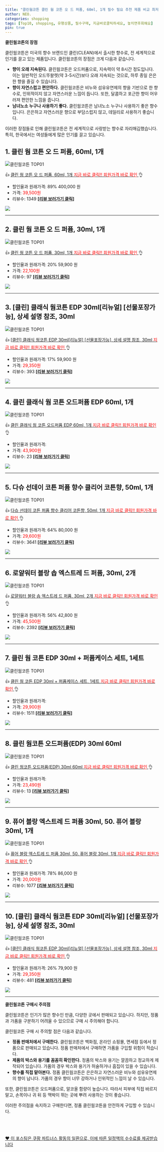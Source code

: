 ```yaml
---
title: "클린웜코튼 클린 웜 코튼 오 드 퍼퓸, 60ml, 1개 필수 필요 추천 제품 비교 최저 가격 비교 장점 구매 후기 구매평"
author: NEO.
categories: shopping
tags: [Top10, shopping, 유행상품, 필수구매, 지금바로클릭하세요, 놓치면후회해요]
pin: true
---
```

**클린웜코튼의 장점**

클린웜코튼은 미국의 향수 브랜드인 클린(CLEAN)에서 출시한 향수로, 전 세계적으로 인기를 끌고 있는 제품입니다. 클린웜코튼의 장점은 크게 다음과 같습니다.

* **향이 오래 지속된다.** 클린웜코튼은 오드퍼퓸으로, 지속력이 약 8시간 정도입니다. 이는 일반적인 오드뚜왈렛(약 3-5시간)보다 오래 지속되는 것으로, 하루 종일 은은한 향을 즐길 수 있습니다.
* **향이 자연스럽고 편안하다.** 클린웜코튼은 비누와 섬유유연제의 향을 기반으로 한 향수로, 인위적이지 않고 자연스러운 느낌이 듭니다. 또한, 달콤하고 포근한 향이 어우러져 편안한 느낌을 줍니다.
* **남녀노소 누구나 사용하기 좋다.** 클린웜코튼은 남녀노소 누구나 사용하기 좋은 향수입니다. 은은하고 자연스러운 향으로 부담스럽지 않고, 데일리로 사용하기 좋습니다.

이러한 장점들로 인해 클린웜코튼은 전 세계적으로 사랑받는 향수로 자리매김했습니다. 특히, 한국에서는 여성들에게 많은 인기를 끌고 있습니다.

   

## 1. 클린 웜 코튼 오 드 퍼퓸, 60ml, 1개

![클린웜코튼 TOP01](https://thumbnail7.coupangcdn.com/thumbnails/remote/490x490ex/image/retail/images/4533983596446136-941c2cdb-4b4c-442e-9a20-dcbf1bc7d7aa.jpg)


👍 [클린 웜 코튼 오 드 퍼퓸, 60ml, 1개 <font color=red> 지금 바로 클릭!! 회원가격 바로 확인 </font> ](https://link.coupang.com/re/AFFSDP?lptag=AF3617701&subid=GithubCoopas&pageKey=7281183572&traceid=V0-153&itemId=9768450896&vendorItemId=85669714037) 👌 


- 할인율과 원래가격: 89%  400,000   원
- 가격: <span style='color:red'>39,500원</span>
- 리뷰수: 1349  [**[리뷰 보러가기 클릭]**](https://link.coupang.com/re/AFFSDP?lptag=AF3617701&subid=GithubCoopas&pageKey=7281183572&traceid=V0-153&itemId=9768450896&vendorItemId=85669714037)

[![](/discount_price.png)](https://link.coupang.com/re/AFFSDP?lptag=AF3617701&subid=GithubCoopas&pageKey=7281183572&traceid=V0-153&itemId=9768450896&vendorItemId=85669714037)

---


   

## 2. 클린 웜 코튼 오 드 퍼퓸, 30ml, 1개

![클린웜코튼 TOP01](https://thumbnail8.coupangcdn.com/thumbnails/remote/490x490ex/image/retail/images/1321670405750614-3bd0770f-0716-4f7a-8f32-722162e54a78.jpg)


👍 [클린 웜 코튼 오 드 퍼퓸, 30ml, 1개 <font color=red> 지금 바로 클릭!! 회원가격 바로 확인 </font> ](https://link.coupang.com/re/AFFSDP?lptag=AF3617701&subid=GithubCoopas&pageKey=7281183572&traceid=V0-153&itemId=16539790988&vendorItemId=85669713932) 👌 


- 할인율과 원래가격: 20%  59,900   원
- 가격: <span style='color:red'>22,100원</span>
- 리뷰수: 97  [**[리뷰 보러가기 클릭]**](https://link.coupang.com/re/AFFSDP?lptag=AF3617701&subid=GithubCoopas&pageKey=7281183572&traceid=V0-153&itemId=16539790988&vendorItemId=85669713932)

[![](/discount_price.png)](https://link.coupang.com/re/AFFSDP?lptag=AF3617701&subid=GithubCoopas&pageKey=7281183572&traceid=V0-153&itemId=16539790988&vendorItemId=85669713932)

---


   

## 3. [클린] 클래식 웜코튼 EDP 30ml[리뉴얼] [선물포장가능], 상세 설명 참조, 30ml

![클린웜코튼 TOP01](https://thumbnail8.coupangcdn.com/thumbnails/remote/490x490ex/image/vendor_inventory/5657/81a714616b2f60b2801eb51157aeff3744ad8f881585cfa23b3a223df737.jpg)


👍 [[클린] 클래식 웜코튼 EDP 30ml[리뉴얼] [선물포장가능], 상세 설명 참조, 30ml <font color=red> 지금 바로 클릭!! 회원가격 바로 확인 </font> ](https://link.coupang.com/re/AFFSDP?lptag=AF3617701&subid=GithubCoopas&pageKey=7293900481&traceid=V0-153&itemId=18648717953&vendorItemId=78395885266) 👌 


- 할인율과 원래가격: 17%  59,900   원
- 가격: <span style='color:red'>29,350원</span>
- 리뷰수: 393  [**[리뷰 보러가기 클릭]**](https://link.coupang.com/re/AFFSDP?lptag=AF3617701&subid=GithubCoopas&pageKey=7293900481&traceid=V0-153&itemId=18648717953&vendorItemId=78395885266)

[![](/discount_price.png)](https://link.coupang.com/re/AFFSDP?lptag=AF3617701&subid=GithubCoopas&pageKey=7293900481&traceid=V0-153&itemId=18648717953&vendorItemId=78395885266)

---


   

## 4. 클린 클래식 웜 코튼 오드퍼퓸 EDP 60ml, 1개

![클린웜코튼 TOP01](https://thumbnail10.coupangcdn.com/thumbnails/remote/490x490ex/image/vendor_inventory/726e/a41624b647329e720055e47508d3362e6dddd3227755d9b7b9c00a3803b6.jpg)


👍 [클린 클래식 웜 코튼 오드퍼퓸 EDP 60ml, 1개 <font color=red> 지금 바로 클릭!! 회원가격 바로 확인 </font> ](https://link.coupang.com/re/AFFSDP?lptag=AF3617701&subid=GithubCoopas&pageKey=7265460738&traceid=V0-153&itemId=19706063664&vendorItemId=87614209280) 👌 


- 할인율과 원래가격: 
- 가격: <span style='color:red'>43,900원</span>
- 리뷰수: 23  [**[리뷰 보러가기 클릭]**](https://link.coupang.com/re/AFFSDP?lptag=AF3617701&subid=GithubCoopas&pageKey=7265460738&traceid=V0-153&itemId=19706063664&vendorItemId=87614209280)

[![](/discount_price.png)](https://link.coupang.com/re/AFFSDP?lptag=AF3617701&subid=GithubCoopas&pageKey=7265460738&traceid=V0-153&itemId=19706063664&vendorItemId=87614209280)

---


   

## 5. 다슈 선데이 코튼 퍼퓸 향수 클리어 코튼향, 50ml, 1개

![클린웜코튼 TOP01](https://thumbnail10.coupangcdn.com/thumbnails/remote/490x490ex/image/retail/images/4276390979498518-08862f4e-a6dc-4498-8f61-2a3cf813b36f.jpg)


👍 [다슈 선데이 코튼 퍼퓸 향수 클리어 코튼향, 50ml, 1개 <font color=red> 지금 바로 클릭!! 회원가격 바로 확인 </font> ](https://link.coupang.com/re/AFFSDP?lptag=AF3617701&subid=GithubCoopas&pageKey=6641840146&traceid=V0-153&itemId=9078108794&vendorItemId=75795856346) 👌 


- 할인율과 원래가격: 64%  80,000   원
- 가격: <span style='color:red'>29,600원</span>
- 리뷰수: 3641  [**[리뷰 보러가기 클릭]**](https://link.coupang.com/re/AFFSDP?lptag=AF3617701&subid=GithubCoopas&pageKey=6641840146&traceid=V0-153&itemId=9078108794&vendorItemId=75795856346)

[![](/discount_price.png)](https://link.coupang.com/re/AFFSDP?lptag=AF3617701&subid=GithubCoopas&pageKey=6641840146&traceid=V0-153&itemId=9078108794&vendorItemId=75795856346)

---


   

## 6. 로얄워터 블랑 솝 엑스트레 드 퍼퓸, 30ml, 2개

![클린웜코튼 TOP01](https://thumbnail10.coupangcdn.com/thumbnails/remote/490x490ex/image/retail/images/561188484212914-bbe924a9-195f-4af2-a142-ebd19dada45e.jpg)


👍 [로얄워터 블랑 솝 엑스트레 드 퍼퓸, 30ml, 2개 <font color=red> 지금 바로 클릭!! 회원가격 바로 확인 </font> ](https://link.coupang.com/re/AFFSDP?lptag=AF3617701&subid=GithubCoopas&pageKey=7706729796&traceid=V0-153&itemId=20647828664&vendorItemId=81383451151) 👌 


- 할인율과 원래가격: 56%  42,800   원
- 가격: <span style='color:red'>45,500원</span>
- 리뷰수: 2392  [**[리뷰 보러가기 클릭]**](https://link.coupang.com/re/AFFSDP?lptag=AF3617701&subid=GithubCoopas&pageKey=7706729796&traceid=V0-153&itemId=20647828664&vendorItemId=81383451151)

[![](/discount_price.png)](https://link.coupang.com/re/AFFSDP?lptag=AF3617701&subid=GithubCoopas&pageKey=7706729796&traceid=V0-153&itemId=20647828664&vendorItemId=81383451151)

---


   

## 7. 클린 웜 코튼 EDP 30ml + 퍼퓸케이스 세트, 1세트

![클린웜코튼 TOP01](https://thumbnail6.coupangcdn.com/thumbnails/remote/490x490ex/image/retail/images/2023/01/09/18/4/0beba2ed-c4a9-4068-a7ad-32892ca62027.jpg)


👍 [클린 웜 코튼 EDP 30ml + 퍼퓸케이스 세트, 1세트 <font color=red> 지금 바로 클릭!! 회원가격 바로 확인 </font> ](https://link.coupang.com/re/AFFSDP?lptag=AF3617701&subid=GithubCoopas&pageKey=7053236676&traceid=V0-153&itemId=17468739602&vendorItemId=84636446761) 👌 


- 할인율과 원래가격: 
- 가격: <span style='color:red'>29,900원</span>
- 리뷰수: 1511  [**[리뷰 보러가기 클릭]**](https://link.coupang.com/re/AFFSDP?lptag=AF3617701&subid=GithubCoopas&pageKey=7053236676&traceid=V0-153&itemId=17468739602&vendorItemId=84636446761)

[![](/discount_price.png)](https://link.coupang.com/re/AFFSDP?lptag=AF3617701&subid=GithubCoopas&pageKey=7053236676&traceid=V0-153&itemId=17468739602&vendorItemId=84636446761)

---


   

## 8. 클린 웜코튼 오드퍼퓸(EDP) 30ml 60ml

![클린웜코튼 TOP01](https://thumbnail8.coupangcdn.com/thumbnails/remote/490x490ex/image/vendor_inventory/7448/f489ac449d9d61264a23143040386d79f7c1db156157a7af0ceff1689ad3.png)


👍 [클린 웜코튼 오드퍼퓸(EDP) 30ml 60ml <font color=red> 지금 바로 클릭!! 회원가격 바로 확인 </font> ](https://link.coupang.com/re/AFFSDP?lptag=AF3617701&subid=GithubCoopas&pageKey=2111818426&traceid=V0-153&itemId=3587201092&vendorItemId=87657408721) 👌 


- 할인율과 원래가격: 
- 가격: <span style='color:red'>23,490원</span>
- 리뷰수: 13  [**[리뷰 보러가기 클릭]**](https://link.coupang.com/re/AFFSDP?lptag=AF3617701&subid=GithubCoopas&pageKey=2111818426&traceid=V0-153&itemId=3587201092&vendorItemId=87657408721)

[![](/discount_price.png)](https://link.coupang.com/re/AFFSDP?lptag=AF3617701&subid=GithubCoopas&pageKey=2111818426&traceid=V0-153&itemId=3587201092&vendorItemId=87657408721)

---


   

## 9. 퓨어 블랑 엑스트레 드 퍼퓸 30ml, 50. 퓨어 블랑 30ml, 1개

![클린웜코튼 TOP01](https://thumbnail9.coupangcdn.com/thumbnails/remote/490x490ex/image/vendor_inventory/166f/86e86e79a211caf01ea78239a13b3ea5eb104da4166c8a95367235a53c7f.png)


👍 [퓨어 블랑 엑스트레 드 퍼퓸 30ml, 50. 퓨어 블랑 30ml, 1개 <font color=red> 지금 바로 클릭!! 회원가격 바로 확인 </font> ](https://link.coupang.com/re/AFFSDP?lptag=AF3617701&subid=GithubCoopas&pageKey=7612407527&traceid=V0-153&itemId=20164280944&vendorItemId=74661598936) 👌 


- 할인율과 원래가격: 78%  86,000   원
- 가격: <span style='color:red'>20,000원</span>
- 리뷰수: 1077  [**[리뷰 보러가기 클릭]**](https://link.coupang.com/re/AFFSDP?lptag=AF3617701&subid=GithubCoopas&pageKey=7612407527&traceid=V0-153&itemId=20164280944&vendorItemId=74661598936)

[![](/discount_price.png)](https://link.coupang.com/re/AFFSDP?lptag=AF3617701&subid=GithubCoopas&pageKey=7612407527&traceid=V0-153&itemId=20164280944&vendorItemId=74661598936)

---


   

## 10. [클린] 클래식 웜코튼 EDP 30ml[리뉴얼] [선물포장가능], 상세 설명 참조, 30ml

![클린웜코튼 TOP01](https://thumbnail8.coupangcdn.com/thumbnails/remote/490x490ex/image/vendor_inventory/5657/81a714616b2f60b2801eb51157aeff3744ad8f881585cfa23b3a223df737.jpg)


👍 [[클린] 클래식 웜코튼 EDP 30ml[리뉴얼] [선물포장가능], 상세 설명 참조, 30ml <font color=red> 지금 바로 클릭!! 회원가격 바로 확인 </font> ](https://link.coupang.com/re/AFFSDP?lptag=AF3617701&subid=GithubCoopas&pageKey=7293900481&traceid=V0-153&itemId=18648717953&vendorItemId=78395885266) 👌 


- 할인율과 원래가격: 26%  79,900   원
- 가격: <span style='color:red'>29,350원</span>
- 리뷰수: 481  [**[리뷰 보러가기 클릭]**](https://link.coupang.com/re/AFFSDP?lptag=AF3617701&subid=GithubCoopas&pageKey=7293900481&traceid=V0-153&itemId=18648717953&vendorItemId=78395885266)

[![](/discount_price.png)](https://link.coupang.com/re/AFFSDP?lptag=AF3617701&subid=GithubCoopas&pageKey=7293900481&traceid=V0-153&itemId=18648717953&vendorItemId=78395885266)

---
**클린웜코튼 구매시 주의점**

클린웜코튼은 인기가 많은 향수인 만큼, 다양한 곳에서 판매되고 있습니다. 하지만, 정품과 가품을 구분하기 어려울 수 있으므로 구매 시 주의해야 합니다.

클린웜코튼 구매 시 주의할 점은 다음과 같습니다.

* **정품 판매처에서 구매한다.** 클린웜코튼은 백화점, 온라인 쇼핑몰, 면세점 등에서 정품으로 판매되고 있습니다. 정품 판매처에서 구매하면 가품을 구입할 위험이 적습니다.
* **제품의 박스와 용기를 꼼꼼히 확인한다.** 정품의 박스와 용기는 깔끔하고 정교하게 제작되어 있습니다. 가품의 경우 박스와 용기가 허술하거나 흠집이 있을 수 있습니다.
* **향수를 직접 맡아본다.** 정품 클린웜코튼은 은은하고 자연스러운 비누와 섬유유연제의 향이 납니다. 가품의 경우 향이 너무 강하거나 인위적인 느낌이 날 수 있습니다.

또한, 클린웜코튼은 오드퍼퓸으로, 알코올 함량이 높습니다. 따라서 피부에 직접 바르지 말고, 손목이나 귀 뒤 등 맥박이 뛰는 곳에 뿌려 사용하는 것이 좋습니다.

이러한 주의점을 숙지하고 구매한다면, 정품 클린웜코튼을 안전하게 구입할 수 있습니다.<br><br><br><br><br> [ ❤  이 포스팅은 쿠팡 파트너스 활동의 일환으로, 이에 따른 일정액의 수수료를 제공받습니다](https://link.coupang.com/a/bcEFyh)